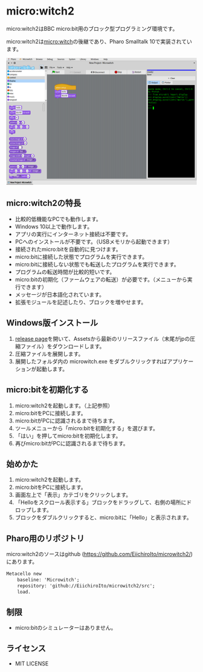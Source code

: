 # micro:witch2
micro:witch2はBBC micro:bit用のブロック型プログラミング環境です。

micro:witch2は[micro:witch](https://github.com/EiichiroIto/microwitch)の後継であり、Pharo Smalltalk 10で実装されています。

![screenshot1](https://github.com/EiichiroIto/microwitch2/raw/main/misc/PharoScreenshot.png)

## micro:witch2の特長
- 比較的低機能なPCでも動作します。
- Windows 10以上で動作します。
- アプリの実行にインターネット接続は不要です。
- PCへのインストールが不要です。（USBメモリから起動できます）
- 接続されたmicro:bitを自動的に見つけます。
- micro:bitに接続した状態でプログラムを実行できます。
- micro:bitに接続しない状態でも転送したプログラムを実行できます。
- プログラムの転送時間が比較的短いです。
- micro:bitの初期化（ファームウェアの転送）が必要です。（メニューから実行できます）
- メッセージが日本語化されています。
- 拡張モジュールを記述したり、ブロックを増やせます。

## Windows版インストール
1. [release page](https://github.com/EiichiroIto/microwitch2/releases)を開いて、Assetsから最新のリリースファイル（末尾がjpの圧縮ファイル）をダウンロードします。
2. 圧縮ファイルを展開します。
3. 展開したフォルダ内の microwitch.exe をダブルクリックすればアプリケーションが起動します。

## micro:bitを初期化する
1. micro:witch2を起動します。（上記参照）
2. micro:bitをPCに接続します。
3. micro:bitがPCに認識されるまで待ちます。
4. ツールメニューから「micro:bitを初期化する」を選びます。
5. 「はい」を押してmicro:bitを初期化します。
6. 再びmicro:bitがPCに認識されるまで待ちます。

## 始めかた
1. micro:witch2を起動します。
2. micro:bitをPCに接続します。
3. 画面左上で「表示」カテゴリをクリックします。
4. 「Helloをスクロール表示する」ブロックをドラッグして、右側の場所にドロップします。
5. ブロックをダブルクリックすると、micro:bitに「Hello」と表示されます。

## Pharo用のリポジトリ
micro:witch2のソースはgithub (https://github.com/EiichiroIto/microwitch2/) にあります。

```
Metacello new
    baseline: 'Microwitch';
    repository: 'github://EiichiroIto/microwitch2/src';
    load.
```

## 制限
- micro:bitのシミュレーターはありません。

## ライセンス
- MIT LICENSE

